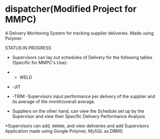 # dispatcher(Modified Project for MMPC)
A Delivery Monitoring System for tracking supplier deliveries. Made using Polymer

STATUS:IN PROGRESS

- Supervisors can lay out schedules of Delivery for the following tables (Specific for MMPC's Use):
-   - WELD
-   -JIT
-   -TRIM
-Supervisors input performance per delivery of the supplier and its average of the month/overall average.

- Suppliers on the other hand, can view the Schedule set up by the Supervisor and view their Specific Delivery Performance Analysis

*Supervisors can add, delete, and view deliveries and add Supervisors
Application made using Google Polymer, MySQL as DBMS.

